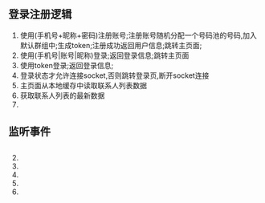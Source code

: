 ## 登录注册逻辑
1. 使用(手机号+昵称+密码)注册账号;注册账号随机分配一个号码池的号码,加入默认群组中;生成token;注册成功返回用户信息;跳转主页面;
2. 使用(手机号|账号|昵称)登录;返回登录信息;跳转主页面
3. 使用token登录;返回登录信息;
4. 登录状态才允许连接socket,否则跳转登录页,断开socket连接
5. 主页面从本地缓存中读取联系人列表数据
6. 获取联系人列表的最新数据
7. 


## 监听事件


## 




2. 
3. 
4. 
5. 
6. 